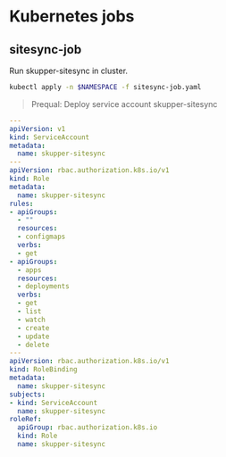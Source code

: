 # Kubernetes jobs

## sitesync-job

Run skupper-sitesync in cluster.

```BASH
kubectl apply -n $NAMESPACE -f sitesync-job.yaml
```

> Prequal: Deploy service account skupper-sitesync

```YAML
---
apiVersion: v1
kind: ServiceAccount
metadata:
  name: skupper-sitesync
---
apiVersion: rbac.authorization.k8s.io/v1
kind: Role
metadata:
  name: skupper-sitesync
rules:
- apiGroups:
  - ""
  resources:
  - configmaps
  verbs:
  - get
- apiGroups:
  - apps
  resources:
  - deployments
  verbs:
  - get
  - list
  - watch
  - create
  - update
  - delete
---
apiVersion: rbac.authorization.k8s.io/v1
kind: RoleBinding
metadata:
  name: skupper-sitesync
subjects:
- kind: ServiceAccount
  name: skupper-sitesync
roleRef:
  apiGroup: rbac.authorization.k8s.io
  kind: Role
  name: skupper-sitesync
```
